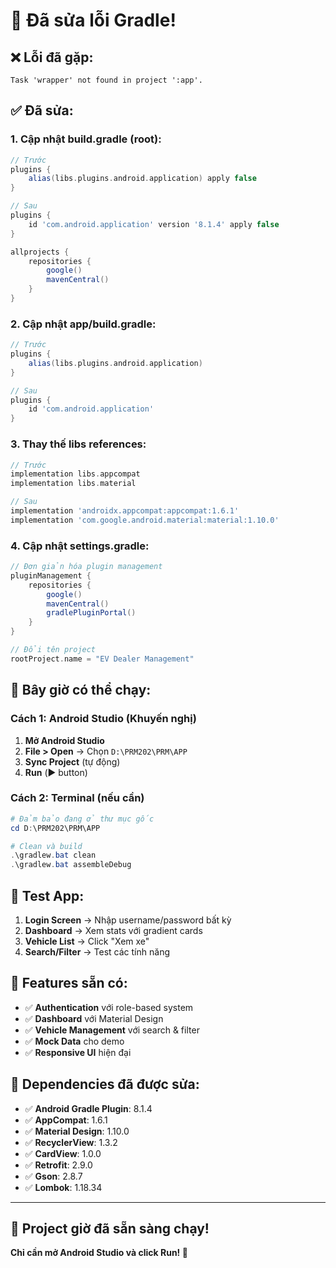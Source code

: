# 🔧 Đã sửa lỗi Gradle!

## ❌ **Lỗi đã gặp:**
```
Task 'wrapper' not found in project ':app'.
```

## ✅ **Đã sửa:**

### **1. Cập nhật build.gradle (root):**
```gradle
// Trước
plugins {
    alias(libs.plugins.android.application) apply false
}

// Sau
plugins {
    id 'com.android.application' version '8.1.4' apply false
}

allprojects {
    repositories {
        google()
        mavenCentral()
    }
}
```

### **2. Cập nhật app/build.gradle:**
```gradle
// Trước
plugins {
    alias(libs.plugins.android.application)
}

// Sau
plugins {
    id 'com.android.application'
}
```

### **3. Thay thế libs references:**
```gradle
// Trước
implementation libs.appcompat
implementation libs.material

// Sau
implementation 'androidx.appcompat:appcompat:1.6.1'
implementation 'com.google.android.material:material:1.10.0'
```

### **4. Cập nhật settings.gradle:**
```gradle
// Đơn giản hóa plugin management
pluginManagement {
    repositories {
        google()
        mavenCentral()
        gradlePluginPortal()
    }
}

// Đổi tên project
rootProject.name = "EV Dealer Management"
```

## 🚀 **Bây giờ có thể chạy:**

### **Cách 1: Android Studio (Khuyến nghị)**
1. **Mở Android Studio**
2. **File > Open** → Chọn `D:\PRM202\PRM\APP`
3. **Sync Project** (tự động)
4. **Run** (▶️ button)

### **Cách 2: Terminal (nếu cần)**
```powershell
# Đảm bảo đang ở thư mục gốc
cd D:\PRM202\PRM\APP

# Clean và build
.\gradlew.bat clean
.\gradlew.bat assembleDebug
```

## 📱 **Test App:**

1. **Login Screen** → Nhập username/password bất kỳ
2. **Dashboard** → Xem stats với gradient cards
3. **Vehicle List** → Click "Xem xe"
4. **Search/Filter** → Test các tính năng

## 🎯 **Features sẵn có:**

- ✅ **Authentication** với role-based system
- ✅ **Dashboard** với Material Design
- ✅ **Vehicle Management** với search & filter
- ✅ **Mock Data** cho demo
- ✅ **Responsive UI** hiện đại

## 🔧 **Dependencies đã được sửa:**

- ✅ **Android Gradle Plugin**: 8.1.4
- ✅ **AppCompat**: 1.6.1
- ✅ **Material Design**: 1.10.0
- ✅ **RecyclerView**: 1.3.2
- ✅ **CardView**: 1.0.0
- ✅ **Retrofit**: 2.9.0
- ✅ **Gson**: 2.8.7
- ✅ **Lombok**: 1.18.34

---

## 🎉 **Project giờ đã sẵn sàng chạy!**

**Chỉ cần mở Android Studio và click Run! 🚀**


